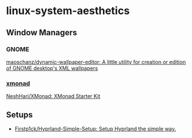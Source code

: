 # linux-system-aesthetics

## Window Managers

### GNOME

[maoschanz/dynamic-wallpaper-editor: A little utility for creation or edition of GNOME desktop's XML wallpapers](https://github.com/maoschanz/dynamic-wallpaper-editor)

### [xmonad](https://github.com/xmonad/xmonad)

[NeshHari/XMonad: XMonad Starter Kit](https://github.com/NeshHari/XMonad)

## Setups

- [Firstp1ck/Hyprland-Simple-Setup: Setup Hyprland the simple way.](https://github.com/Firstp1ck/Hyprland-Simple-Setup?tab=readme-ov-file#introduction)
